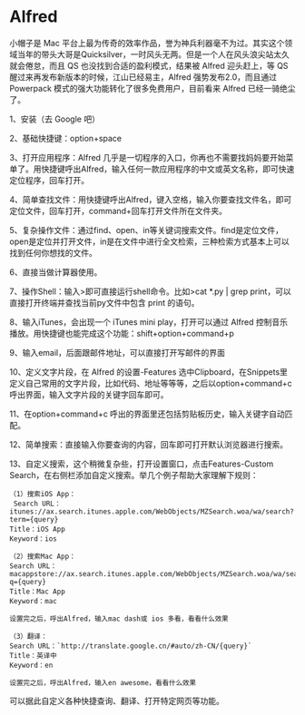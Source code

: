 # Alfred

小帽子是 Mac 平台上最为传奇的效率作品，誉为神兵利器毫不为过。其实这个领域当年的带头大哥是Quicksilver，一时风头无两。但是一个人在风头浪尖站太久就会倦怠，而且 QS 也没找到合适的盈利模式，结果被 Alfred 迎头赶上，等 QS 醒过来再发布新版本的时候，江山已经易主，Alfred 强势发布2.0，而且通过 Powerpack 模式的强大功能转化了很多免费用户，目前看来 Alfred 已经一骑绝尘了。

1、安装（去 Google 吧）

2、基础快捷键：option+space

3、打开应用程序：Alfred 几乎是一切程序的入口，你再也不需要找妈妈要开始菜单了。用快捷键呼出Alfred，输入任何一款应用程序的中文或英文名称，即可快速定位程序，回车打开。

4、简单查找文件：用快捷键呼出Alfred，键入空格，输入你要查找文件名，即可定位文件，回车打开，command+回车打开文件所在文件夹。

5、复杂操作文件：通过find、open、in等关键词搜索文件。find是定位文件，open是定位并打开文件，in是在文件中进行全文检索，三种检索方式基本上可以找到任何你想找的文件。

6、直接当做计算器使用。

7、操作Shell：输入>即可直接运行shell命令。比如>cat *.py | grep print，可以直接打开终端并查找当前py文件中包含 print 的语句。

8、输入iTunes，会出现一个 iTunes mini play，打开可以通过 Alfred 控制音乐播放。用快捷键也能完成这个功能：shift+option+command+p

9、输入email，后面跟邮件地址，可以直接打开写邮件的界面

10、定义文字片段，在 Alfred 的设置-Features 选中Clipboard，在Snippets里定义自己常用的文字片段，比如代码、地址等等等，之后以option+command+c 呼出界面，输入文字片段的关键字回车即可。

11、在option+command+c 呼出的界面里还包括剪贴板历史，输入关键字自动匹配。

12、简单搜索：直接输入你要查询的内容，回车即可打开默认浏览器进行搜索。

13、自定义搜索，这个稍微复杂些，打开设置窗口，点击Features-Custom Search，在右侧栏添加自定义搜索。举几个例子帮助大家理解下规则：
    
    （1）搜索iOS App：
     Search URL：itunes://ax.search.itunes.apple.com/WebObjects/MZSearch.woa/wa/search?term={query} 
    Title：iOS App 
    Keyword：ios 
    
    （2）搜索Mac App：   
    Search URL：macappstore://ax.search.itunes.apple.com/WebObjects/MZSearch.woa/wa/search?q={query}   
    Title：Mac App   
    Keyword：mac  
    
    设置完之后，呼出Alfred，输入mac dash或 ios 多看，看看什么效果  
    
    （3）翻译：
    Search URL：`http://translate.google.cn/#auto/zh-CN/{query}` 
    Title：英译中 
    Keyword：en 
    
    设置完之后，呼出Alfred，输入en awesome，看看什么效果

可以据此自定义各种快捷查询、翻译、打开特定网页等功能。


